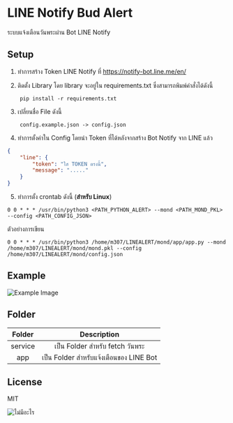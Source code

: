 # LINE Notify Bud Alert
ระบบแจ้งเตือนวันพระผ่าน Bot LINE Notify

## Setup
1. ทำการสร้าง Token LINE Notify ที่
https://notify-bot.line.me/en/

1. ติดตั้ง Library โดย library จะอยู่ใน requirements.txt ซึ่งสามารถพิมพ์คำสั่งได้ดังนี้
```
    pip install -r requirements.txt
```


3. เปลี่ยนชื่อ File ดังนี้
```
    config.example.json -> config.json
```

4. ทำการตั้งค่าใน Config โดยนำ Token ที่ได้หลังจากสร้าง Bot Notify จาก LINE แล้ว
```json
{
    "line": {
        "token": "ใส TOKEN ตรงนี้",
        "message": "....."
    }
}
```

5. ทำการตั้ง crontab ดังนี้ (**สำหรับ Linux**)
```
0 0 * * * /usr/bin/python3 <PATH_PYTHON_ALERT> --mond <PATH_MOND_PKL> --config <PATH_CONFIG_JSON>
```

ตัวอย่างการเขียน
```
0 0 * * * /usr/bin/python3 /home/m307/LINEALERT/mond/app/app.py --mond /home/m307/LINEALERT/mond/mond.pkl --config /home/m307/LINEALERT/mond/config.json
```

## Example
![Example Image](https://media.discordapp.net/attachments/751301184672890945/914437584514596925/unknown.png?width=364&height=127)

## Folder
| Folder | Description |
| :---: | :---: |
| service | เป็น Folder สำหรับ fetch วันพระ |
| app | เป็น Folder สำหรับแจ้งเตือนของ LINE Bot |

## License
MIT 

![ไม่มีอะไร](https://c.tenor.com/oZpbXQCEptMAAAAd/hu-tao-wave.gif)

